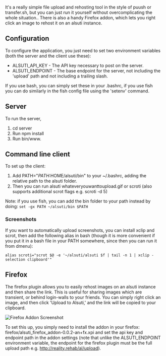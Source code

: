 It's a really simple file upload and rehosting tool in the style of puush or transfer.sh, but you can just run it yourself without overcomplicating the whole situation.. There is also a handy Firefox addon, which lets you right click an image to rehost it on an alsuti instance.

## Configuration

To configure the application, you just need to set two environment variables (both the server and the client use these):

* ALSUTI_API_KEY - The API key necessary to post on the server.
* ALSUTI_ENDPOINT - The base endpoint for the server, not including the 'upload' path and not including a trailing slash.

If you use bash, you can simply set these in your .bashrc, if you use fish you can do similarly in the fish config file using the 'setenv' command.

## Server

To run the server, 

1. cd server
1. Run npm install
2. Run bin/www.

## Command line client

To set up the client:

1. Add PATH="$PATH:$HOME/alsuti/bin" to your ~/.bashrc, adding the relative path to the alsuti folder.
2. Then you can run alsuti whateveryouwanttoupload.gif or scroti (also supports additional scrot flags e.g. scroti -d 5)

Note: if you use fish, you can add the bin folder to your path instead by doing: ```set -gx PATH ~/alsuti/bin $PATH```

### Screenshots

If you want to automatically upload screenshots, you can install xclip and scrot, then add the following alias in bash (though it is more convenient if you put it in a bash file in your PATH somewhere, since then you can run it from dmenu): 

```alias scroti="scrot $@ -e '~/alsuti/alsuti $f | tail -n 1 | xclip -selection clipboard'"```



## Firefox

The firefox plugin allows you to easily rehost images on an alsuti instance and then share the link. This is useful for sharing images which are transient, or behind login-walls to your friends. You can simply right click an image, and then click 'Upload to Alsuti,' and the link will be copied to your clipboard.

![Firefox Addon Screenshot](http://reality.rehab/al/VyFaTRiox.png)

To set this up, you simply need to install the addon in your firefox: firefox/alsuti_firefox_addon-0.0.2-an+fx.xpi and set the api key and endpoint path in the addon settings (note that unlike the ALSUTI_ENDPOINT environment variable, the endpoint for the firefox plugin must be the full upload path e.g. http://reality.rehab/al/upload).
